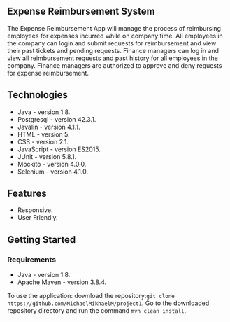 <h2>Expense Reimbursement System</h2>

The Expense Reimbursement App will manage the process of reimbursing employees for expenses incurred while on company time. All employees in the company can login and submit requests for reimbursement and view their past tickets and pending requests. Finance managers can log in and view all reimbursement requests and past history for all employees in the company. Finance managers are authorized to approve and deny requests for expense reimbursement.

<h2>Technologies</h2>
<ul>
<li>Java - version 1.8.</li>
<li>Postgresql - version 42.3.1.</li>
<li>Javalin - version 4.1.1.</li>
<li>HTML - version 5.</li>
<li>CSS - version 2.1.</li>
<li>JavaScript - version ES2015.</li>
<li>JUnit - version 5.8.1.</li>
<li>Mockito - version 4.0.0.</li>
<li>Selenium - version 4.1.0.</li>
</ul>

<h2>Features</h2>
<ul>
<li>Responsive.</li>
<li>User Friendly.</li>
</ul>

<h2>Getting Started</h2>
<h3>Requirements</h3>
<ul>
<li>Java - version 1.8.</li>
<li>Apache Maven - version 3.8.4.</li>
</ul>

To use the application:
download the repository:`git clone https://github.com/MichaelMikhaelM/project1`.
Go to the downloaded repository directory and run the command `mvn clean install`.
